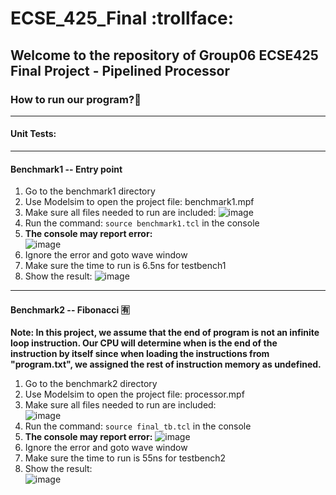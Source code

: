 # ECSE_425_Final :trollface:

## Welcome to the repository of Group06 ECSE425 Final Project - Pipelined Processor

### How to run our program?:partying_face:
----
#### Unit Tests:
----
#### Benchmark1 -- Entry point
1. Go to the benchmark1 directory
2. Use Modelsim to open the project file: benchmark1.mpf  
3. Make sure all files needed to run are included:
![image](https://user-images.githubusercontent.com/54852475/163653747-6d7b24a7-cc53-441f-a9f8-3112c6aeb199.png)  
4. Run the command: `source benchmark1.tcl` in the console   
5. **The console may report error:**  
![image](https://user-images.githubusercontent.com/54852475/163653827-138fe6f7-932e-48f0-8e14-951a002f7da8.png)  
6. Ignore the error and goto wave window
7. Make sure the time to run is 6.5ns for testbench1
8. Show the result:
![image](https://user-images.githubusercontent.com/54852475/163653939-7dec9551-260a-4491-9c82-e786ab60a8b1.png)


----
#### Benchmark2 -- Fibonacci :u6709:
__Note: In this project, we assume that the end of program is not an infinite loop instruction. Our CPU will determine when is the end of the instruction by itself since when loading the instructions from "program.txt", we assigned the rest of instruction memory as undefined.__

1. Go to the benchmark2 directory
2. Use Modelsim to open the project file: processor.mpf
3. Make sure all files needed to run are included:  
![image](https://user-images.githubusercontent.com/54852475/163636158-4a811603-194b-4c20-b5ef-81a1dcc61e77.png)
4. Run the command: `source final_tb.tcl` in the console   
5. **The console may report error:**  ![image](https://user-images.githubusercontent.com/54852475/163636274-dbd16117-acce-4ed7-a036-7e6e1d73ddbb.png)
6. Ignore the error and goto wave window
7. Make sure the time to run is 55ns for testbench2
8. Show the result:   
![image](https://user-images.githubusercontent.com/54852475/163637826-acf55b04-f692-4183-880e-2bdb1efdc395.png)
